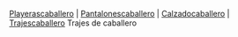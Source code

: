 [Playerascaballero](./Playerascaballero.md) | [Pantalonescaballero](./Pantalonescaballero.md) | [Calzadocaballero](./Calzadocaballero.md) | [Trajescaballero](./Trajescaballero.md)
Trajes de caballero
